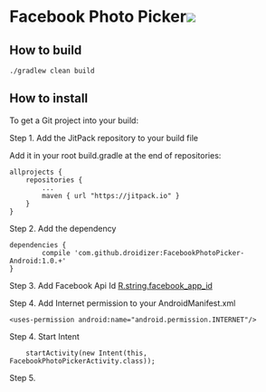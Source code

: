 # Facebook Photo Picker[![](https://jitpack.io/v/droidizer/FacebookPhotoPicker-Android.svg)](https://jitpack.io/#droidizer/FacebookPhotoPicker-Android)

## How to build

    ./gradlew clean build

## How to install

To get a Git project into your build:

Step 1. Add the JitPack repository to your build file

Add it in your root build.gradle at the end of repositories:

	allprojects {
		repositories {
			...
			maven { url "https://jitpack.io" }
		}
	}

Step 2. Add the dependency

	dependencies {
	        compile 'com.github.droidizer:FacebookPhotoPicker-Android:1.0.+'
	}

Step 3. Add Facebook Api Id [R.string.facebook_app_id](https://github.com/droidizer/FacebookPhotoPicker-Android/blob/master/FacebookPhotoPicker/src/main/res/values/facebook_resources.xml)

Step 4. Add Internet permission to your AndroidManifest.xml

    <uses-permission android:name="android.permission.INTERNET"/>

Step 4. Start Intent

        startActivity(new Intent(this, FacebookPhotoPickerActivity.class));

Step 5.
